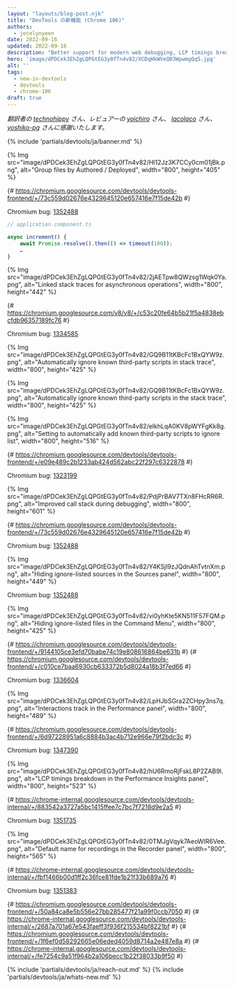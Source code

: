 ```yaml
---
layout: "layouts/blog-post.njk"
title: "DevTools の新機能 (Chrome 106)"
authors:
  - jecelynyeen
date: 2022-09-16
updated: 2022-09-16
description: "Better support for modern web debugging, LCP timings breakdown in the Performance Insights, and more."
hero: 'image/dPDCek3EhZgLQPGtEG3y0fTn4v82/XCDqHkWVeQ03WpwmgQq5.jpg'
alt: ''
tags:
  - new-in-devtools
  - devtools
  - chrome-106
draft: true
---
```


*翻訳者の [technohippy](https://github.com/technohippy) さん、レビュアーの [yoichiro](https://github.com/yoichiro) さん、 [lacolaco](https://github.com/lacolaco) さん、 [yoshiko-pg](https://github.com/yoshiko-pg) さんに感謝いたします。*

{% include 'partials/devtools/ja/banner.md' %}

<!-- start: translation instructions -->
<!-- + 1. Remove the "draft: true" tag above when submitting PR -->
<!-- + 2. Provide translations under each of the English commented original content -->
<!-- + 3. Translate the "description" tag above -->
<!-- + 4. Translate all the <img> alt text -->
<!-- + 5. Update the site/_includes/partials/devtools/[lang]/whats-new.md file -->

<!-- ## Group files by Authored / Deployed in the Sources panel {: #authored } -->

<!-- The **Group files by Authored / Deployed** is now shown under the 3-dot menu. Previously, it showed directly on the navigation pane. -->

<!-- Open this [demo](https://ng-devtools.netlify.app/). Enable the **Group files by Authored / Deployed** setting to view your original source code (Authored) first and navigate to them quicker. -->

{% Img src="image/dPDCek3EhZgLQPGtEG3y0fTn4v82/HI12Jz3K7CCy0cm01jBk.png", alt="Group files by Authored / Deployed", width="800", height="405" %}

{# https://chromium.googlesource.com/devtools/devtools-frontend/+/73c559d02676e4329645120e657416e7f15de42b #}

Chromium bug: [1352488](https://crbug.com/1352488)


<!-- ## Improved stack traces {: #stack-traces } -->

<!-- ### Linked stack traces for asynchronous operations  {: #async } -->

<!-- When some operations are scheduled to happen asynchronously, the stack traces in DevTools now tell the “full story” of the operation. Previously, it tells only part of the story. -->

<!-- For example, open this [demo](https://ng-devtools.netlify.app/) and click on the increment button. Expand the error message in **Console**. In our source code, the operation includes an async `timeout` operation. -->

```js
// application.component.ts

async increment() {
    await Promise.resolve().then(() => timeout(100));
    …
}
```

<!-- Previously, the stack trace only showed the timeout operation. It did not show the “root cause” of the operation.  -->

<!-- With the latest changes, DevTools now shows the operation originates from the `onClick` event in the button component, then the `increment` function, followed by the timeout operation. -->

{% Img src="image/dPDCek3EhZgLQPGtEG3y0fTn4v82/2jAETpw8QWzsg1Wqk0Ya.png", alt="Linked stack traces for asynchronous operations", width="800", height="442" %}

<!-- Behind the scenes, DevTools introduced a new “Async Stack Tagging” feature. You can tell the whole story of the operation by linking both parts of the async code together with the new `console.createTask()` method. See [Modern debugging in DevTools](/blog/devtools-modern-web-debugging/#linked-stack-traces) to learn more.  -->

<!-- Does it sound complicated? Not at all. Most of the time, the framework you are using handles the scheduling and async execution. In that case, it is up to the framework to implement the API, you don’t need to worry about it. (e.g. Angular implemented these [changes](https://chromium-review.googlesource.com/c/v8/v8/+/3776678)) -->

{# https://chromium.googlesource.com/v8/v8/+/c53c20fe64b5b21f5a4838ebcfdb96357189fc76 #}

Chromium bug: [1334585](https://crbug.com1334585)


<!-- ### Automatically ignore known third-party scripts {: #auto-ignore } -->

<!-- Identify issues in your code quicker during debugging because DevTools now automatically adds known third-party scripts to the ignore list. -->

<!-- Open this [demo](https://ng-devtools.netlify.app/) and click on the increment button. Expand the error message in **Console**. The stack trace shows only your code (e.g. `app.component.ts` `button.component.ts`). Click **Show more frames** to view the full stack trace. -->

{% Img src="image/dPDCek3EhZgLQPGtEG3y0fTn4v82/GQ9B11tKBcFc1BxQYW9z.png", alt="Automatically ignore known third-party scripts in stack trace", width="800", height="425" %}

<!-- Previously, the stack trace included third-party scripts like `zone.js` and `core.mjs`. These are not your source code, they are generated by bundlers (e.g. webpack) or frameworks (e.g. Angular). It took a longer time to identify the root cause of an error.  -->

{% Img src="image/dPDCek3EhZgLQPGtEG3y0fTn4v82/GQ9B11tKBcFc1BxQYW9z.png", alt="Automatically ignore known third-party scripts in the stack trace", width="800", height="425" %}

<!-- Behind the scenes, DevTools ignores third-party scripts based on the new `x_google_ignoreList` property in sourcemaps. Frameworks and bundlers need to supply this information. See [Case Study: Better Angular Debugging with DevTools](/blog/devtools-better-angular-debugging/#x_google_ignorelist-in-angular).  -->

<!-- Optionally, if you prefer to always view full stack traces, you can disable the setting via **Settings** > **Ignore list** > **Automatically add known third-party scripts to ignore list**. -->

{% Img src="image/dPDCek3EhZgLQPGtEG3y0fTn4v82/elkhLqA0KV8pWYFgKk8g.png", alt="Setting to automatically add known third-party scripts to ignore list", width="800", height="516" %}

{# https://chromium.googlesource.com/devtools/devtools-frontend/+/e09e489c2b1233ab424d562abc22f297c6322878 #}

Chromium bug: [1323199](https://crbug.com/1323199)


<!-- ## Improved call stack during debugging  {: #call-stack } -->

<!-- With the **Automatically add known third-party scripts to ignore list** setting, the call stack now shows only frames that are relevant to your code. -->

<!-- Open this [demo](https://ng-devtools.netlify.app/) and set a breakpoint at the `increment()` function in `app.component.ts`. Click the increment button on the page to trigger the breakpoint. The call stack shows only frames from your code (e.g.  `app.component.ts` and `button.component.ts`).  -->

<!-- To view all frames, enable **Show ignore-listed frames**. Previously, DevTools displayed all frames by default.  -->

{% Img src="image/dPDCek3EhZgLQPGtEG3y0fTn4v82/PdjPrBAV7TXn8FHcRR6R.png", alt="Improved call stack during debugging", width="800", height="601" %}

{# https://chromium.googlesource.com/devtools/devtools-frontend/+/73c559d02676e4329645120e657416e7f15de42b #}

Chromium bug: [1352488](https://crbug.com/1352488)


<!-- ## Hiding ignore-listed sources in the Sources panel {: #ignore-nav } -->

<!-- Enable **hide ignore-listed sources** to hide irrelevant files in the **Navigation** pane. This way, you can focus only on your code. -->

<!-- Open this [demo](https://ng-devtools.netlify.app/). In the **Sources** panel. The `node_modules` and `webpack` are the third-party scripts. Click on the 3-dot menu and select **hide ignore-listed sources** to hide them from the pane. -->

{% Img src="image/dPDCek3EhZgLQPGtEG3y0fTn4v82/Y4KSjl9zJQdnAhTvtnXm.png", alt="Hiding ignore-listed sources in the Sources panel", width="800", height="449" %}

Chromium bug: [1352488](https://crbug.com/1352488)


<!-- ## Hiding ignore-listed files in the Command Menu {: #ignore-search } -->

<!-- With the **hide ignore-listed sources** setting, you can find your file quicker with the [Command Menu](/docs/devtools/command-menu/). Previously, searching files in the **Command Menu** returns third-party files that might not be relevant to you. -->

<!-- For example, enable the **hide ignore-listed sources** setting and click on the 3-dot menu. Select **Open file**. Type “ton” to search for button components. Previously, the results include files from `node_modules`, one of the `node_modules` files even shown up as the first result.  -->

{% Img src="image/dPDCek3EhZgLQPGtEG3y0fTn4v82/vi0yhKte5KN511F57FQM.png", alt="Hiding ignore-listed files in the Command Menu", width="800", height="425" %}

{# https://chromium.googlesource.com/devtools/devtools-frontend/+/9144105ce3efd70babe74c19e808616864be631b #}
{# https://chromium.googlesource.com/devtools/devtools-frontend/+/c010ce7baa6930cb633372b5d8024a18b3f7ed66 #}

Chromium bug: [1336604](https://crbug.com/1336604)


<!-- ## New Interactions track in the Performance panel  {: #performance } -->

<!-- Use the new **Interactions** track in the **Performance** panel to visualize interactions and track down potential responsiveness issues.  -->

<!-- For example, [start a performance recording](/docs/devtools/evaluate-performance/#record ) on this [demo page](https://coffee-cart.netlify.app/?ad=1). Click on a coffee and stop recording. Two interactions show in the **Interactions** track. Both interactions have the same IDs, indicating the interactions are triggered from the same user interaction. -->

{% Img src="image/dPDCek3EhZgLQPGtEG3y0fTn4v82/LpHJbSGra2ZCHpy3ns7q.png", alt="Interactions track in the Performance panel", width="800", height="489" %}

{# https://chromium.googlesource.com/devtools/devtools-frontend/+/6d97228951a6c8884b3ac4b712e966e79f2bdc3c #}

Chromium bug: [1347390](https://crbug.com/1347390)


<!-- ## LCP timings breakdown in the Performance Insights panel {: #insights } -->

<!-- The **Performance Insights** panel now shows the [timings breakdown](web.dev/optimize-lcp/#lcp-breakdown)  of the [Largest Containful Paint (LCP)](/docs/devtools/performance-insights/#largest-contentful-paint). Use these timings information to understand and identify an opportunity to improve LCP performance. -->

{% Img src="image/dPDCek3EhZgLQPGtEG3y0fTn4v82/hU6RmoRjFskL8P2ZAB9l.png", alt="LCP timings breakdown in the Performance Insights panel", width="800", height="523" %}

{# https://chrome-internal.googlesource.com/devtools/devtools-internal/+/883542a3727a5bc1415ffee7c7bc7f7218d9e2a5 #}

Chromium bug: [1351735](https://crbug.com/1351735)


<!-- ## Auto-generate default name for recordings in the Recorder panel {: #recorder } -->

<!-- The **Recorder** panel now automatically generates a name for new recordings. -->

{% Img src="image/dPDCek3EhZgLQPGtEG3y0fTn4v82/0TMJgVqyk7AeoWIR6Vee.png", alt="Default name for recordings in the Recorder panel", width="800", height="565" %}

{# https://chrome-internal.googlesource.com/devtools/devtools-internal/+/fbf1466b00d1ff2c36fce81fde1b21f33b689a76 #}

Chromium bug: [1351383](https://crbug.com/1351383)


<!-- ## Miscellaneous highlights {: #misc } -->

<!-- - Previously, [Recorder extensions](/docs/devtools/recorder/reference/#extension-troubleshooting) don’t show up in the **Recorder** panel from time to time. ([1351416](https://crbug.com/1351416)) -->
<!-- - The **Styles** pane now displays a color picker for the [SVG `<stop>`](https://developer.mozilla.org/docs/Web/SVG/Element/stop) element’s `stop-color` property. ([1351096](https://crbug.com/1351096)) -->
<!-- - Identify script causing [layout](https://web.dev/avoid-large-complex-layouts-and-layout-thrashing/) as the potential root causes for layout shifts in the **Performance Insights** panel. ([1343019](https://crbug.com/1343019)) -->
<!-- - Display critical path for LCP web fonts in the **Performance Insights** panel. ([1350390](https://crbug.com/1350390)) -->

{# https://chromium.googlesource.com/devtools/devtools-frontend/+/50a84ca8e5b556e27bb285477f21a99f0ccb7050 #}
{# https://chrome-internal.googlesource.com/devtools/devtools-internal/+/2687a701a67e543faeff3f936f215534bf8221bf #}
{# https://chromium.googlesource.com/devtools/devtools-frontend/+/1f6ef0d58292665e06eded4059d8714a2e487e8a #}
{# https://chrome-internal.googlesource.com/devtools/devtools-internal/+/fe7254c9a51f964b2a106becc1b22f38033b9f50 #}


{% include 'partials/devtools/ja/reach-out.md' %}
{% include 'partials/devtools/ja/whats-new.md' %}
